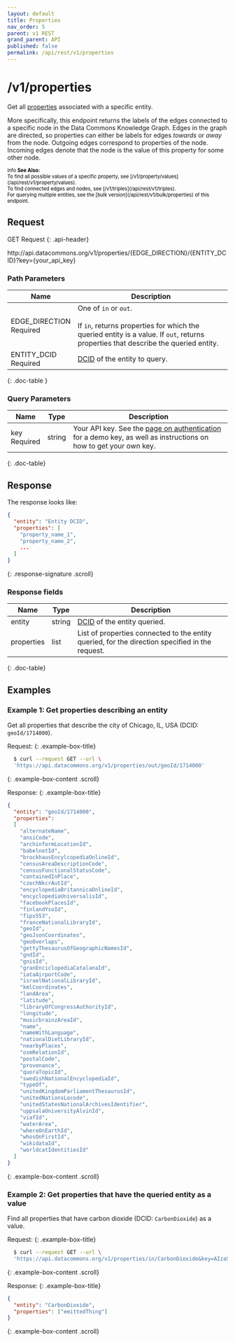 ```yaml
---
layout: default
title: Properties
nav_order: 5
parent: v1 REST
grand_parent: API
published: false
permalink: /api/rest/v1/properties
---
```


# /v1/properties

Get all [properties](/glossary.html#property) associated with a specific entity.

More specifically, this endpoint returns the labels of the edges connected to a specific node in the Data Commons Knowledge Graph. Edges in the graph are directed, so properties can either be labels for edges _towards_ or _away_ from the node. Outgoing edges correspond to properties of the node. Incoming edges denote that the node is the value of this property for some other node.

<div markdown="span" class="alert alert-warning" role="alert" style="color:black; font-size: 0.8em">
    <span class="material-icons md-16">info </span><b>See Also:</b><br />
    To find all possible values of a specific property, see [/v1/property/values](/api/rest/v1/property/values).<br />
    To find connected edges and nodes, see [/v1/triples](/api/rest/v1/triples).<br />
    For querying multiple entities, see the [bulk version](/api/rest/v1/bulk/properties) of this endpoint.
</div>

## Request

GET Request
{: .api-header}

<div class="api-signature">
http://api.datacommons.org/v1/properties/{EDGE_DIRECTION}/{ENTITY_DCID}?key={your_api_key}
</div>

<script src="/assets/js/syntax_highlighting.js"></script>

### Path Parameters

| Name                                                | Description                   |
| --------------------------------------------------- | ----------------------------- |
| EDGE_DIRECTION <br /> <required-tag>Required</required-tag> | One of `in` or `out`. <br /><br />If `in`, returns properties for which the queried entity is a value. If `out`, returns properties that describe the queried entity. |
| ENTITY_DCID <br /> <required-tag>Required</required-tag> | [DCID](/glossary.html#dcid) of the entity to query. |
{: .doc-table }

### Query Parameters

| Name     | Type   | Description                |
| -------- | ------ | -------------------------- |
| key <br /> <required-tag>Required</required-tag>   | string | Your API key. See the [page on authentication](/api/rest/v1/getting_started#authentication) for a demo key, as well as instructions on how to get your own key. |
{: .doc-table}

## Response

The response looks like:

```json
{
  "entity": "Entity DCID",
  "properties": [
    "property_name_1",
    "property_name_2",
    ...
  ]
}
```
{: .response-signature .scroll}

### Response fields

| Name     | Type   | Description                |
| -------- | ------ | -------------------------- |
| entity   | string   | [DCID](/glossary.html#dcid) of the entity queried. |
| properties | list | List of properties connected to the entity queried, for the direction specified in the request. |
{: .doc-table}

## Examples

### Example 1: Get properties describing an entity

Get all properties that describe the city of Chicago, IL, USA (DCID: `geoId/1714000`).

Request:
{: .example-box-title}
```bash
  $ curl --request GET --url \
  'https://api.datacommons.org/v1/properties/out/geoId/1714000'
```
{: .example-box-content .scroll}

Response:
{: .example-box-title}
```json
{
  "entity": "geoId/1714000",
  "properties":
  [
    "alternateName",
    "ansiCode",
    "archinformLocationId",
    "babelnetId",
    "brockhausEncylcopediaOnlineId",
    "censusAreaDescriptionCode",
    "censusFunctionalStatusCode",
    "containedInPlace",
    "czechNkcrAutId",
    "encyclopediaBritannicaOnlineId",
    "encyclopediaUniversalisId",
    "facebookPlacesId",
    "finlandYsoId",
    "fips553",
    "franceNationalLibraryId",
    "geoId",
    "geoJsonCoordinates",
    "geoOverlaps",
    "gettyThesaurusOfGeographicNamesId",
    "gndId",
    "gnisId",
    "granEnciclopediaCatalanaId",
    "iataAirportCode",
    "israelNationalLibraryId",
    "kmlCoordinates",
    "landArea",
    "latitude",
    "libraryOfCongressAuthorityId",
    "longitude",
    "musicbrainzAreaId",
    "name",
    "nameWithLanguage",
    "nationalDietLibraryId",
    "nearbyPlaces",
    "osmRelationId",
    "postalCode",
    "provenance",
    "quoraTopicId",
    "swedishNationalEncyclopediaId",
    "typeOf",
    "unitedKingdomParliamentThesaurusId",
    "unitedNationsLocode",
    "unitedStatesNationalArchivesIdentifier",
    "uppsalaUniversityAlvinId",
    "viafId",
    "waterArea",
    "whereOnEarthId",
    "whosOnFirstId",
    "wikidataId",
    "worldcatIdentitiesId"
  ]
}
```
{: .example-box-content .scroll}

### Example 2: Get properties that have the queried entity as a value

Find all properties that have carbon dioxide (DCID: `CarbonDioxide`) as a value.

Request:
{: .example-box-title}
```bash
  $ curl --request GET --url \
  'https://api.datacommons.org/v1/properties/in/CarbonDioxide&key=AIzaSyCTI4Xz-UW_G2Q2RfknhcfdAnTHq5X5XuI'
```
{: .example-box-content .scroll}

Response:
{: .example-box-title}
```json
{
  "entity": "CarbonDioxide",
  "properties": ["emittedThing"]
}
```
{: .example-box-content .scroll}